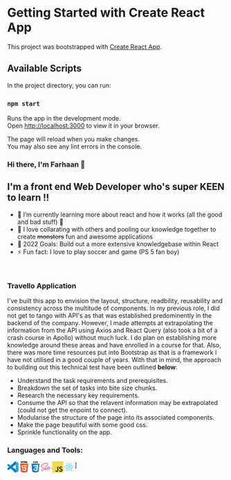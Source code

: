# Getting Started with Create React App

This project was bootstrapped with [Create React App](https://github.com/facebook/create-react-app).

## Available Scripts

In the project directory, you can run:

### `npm start`

Runs the app in the development mode.\
Open [http://localhost:3000](http://localhost:3000) to view it in your browser.

The page will reload when you make changes.\
You may also see any lint errors in the console.

### Hi there, I'm Farhaan 👋 

## I'm a front end Web Developer who's super KEEN to learn !!

- 🌱 I’m currently learning more about react and how it works (all the good and bad stuff) 🤣
- 👯 I love collarating with others and pooling our knowledge together to create ~~monsters~~ fun and awesome applications
- 🥅 2022 Goals: Build out a more extensive knowledgebase within React
- ⚡ Fun fact: I love to play soccer and game (PS 5 fan boy)

<br />

### Travello Application 
I've built this app to envision the layout, structure, readbility, reusability and consistency across the multitude of components. In my previous role, I did not get to tango with API's as that was established predominently in the backend of the company. However, I made attempts at extrapolating the information from the API using Axios and React Query (also took a bit of a crash course in Apollo) without much luck. I do plan on establishing more knowledge around these areas and have enrolled in a course for that. Also, there was more time resources put into Bootstrap as that is a framework I have not utilised in a good couple of years. With that in mind, the approach to building out this technical test have been outlined **below**:

- Understand the task requirements and prerequisites.
- Breakdown the set of tasks into bite size chunks.
- Research the necessary key requirements.
- Consume the API so that the relavent information may be extrapolated (could not get the enpoint to connect).
- Modularise the structure of the page into its associated components.
- Make the page beautiful with some good css.
- Sprinkle functionality on the app.
 
### Languages and Tools:

<img align="left" alt="Visual Studio Code" width="26px" src="https://raw.githubusercontent.com/github/explore/80688e429a7d4ef2fca1e82350fe8e3517d3494d/topics/visual-studio-code/visual-studio-code.png" />
<img align="left" alt="HTML5" width="26px" src="https://raw.githubusercontent.com/github/explore/80688e429a7d4ef2fca1e82350fe8e3517d3494d/topics/html/html.png" />
<img align="left" alt="CSS3" width="26px" src="https://raw.githubusercontent.com/github/explore/80688e429a7d4ef2fca1e82350fe8e3517d3494d/topics/css/css.png" />]
<img align="left" alt="Sass" width="26px" src="https://raw.githubusercontent.com/github/explore/80688e429a7d4ef2fca1e82350fe8e3517d3494d/topics/sass/sass.png" />
<img align="left" alt="JavaScript" width="26px" src="https://raw.githubusercontent.com/github/explore/80688e429a7d4ef2fca1e82350fe8e3517d3494d/topics/javascript/javascript.png" />
<img align="left" alt="React" width="26px" src="https://raw.githubusercontent.com/github/explore/80688e429a7d4ef2fca1e82350fe8e3517d3494d/topics/react/react.png" />
